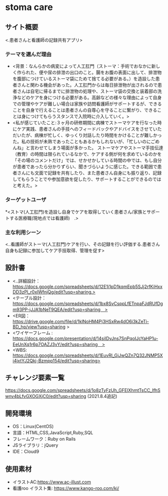 # stoma care

## サイト概要
<.患者さんと看護師の記録共有アプリ>

### テーマを選んだ理由
* <背景：なんらかの病変によって人工肛門（ストーマ：手術でおなかに新しく作られた、便や尿の排泄の出口のこと。腸をお腹の表面に出して、排泄物を腹部につけているストーマ袋にためて捨てる必要がある。）を造設した患者さんと関わる機会があった。人工肛門からは毎日排泄物が出されるので患者さんは自宅に帰るまでに排泄物の処理や、ストーマ袋の交換と装着部の洗浄などのケアを身につける必要がある。高齢などの様々な理由によって自身での管理やケアが難しい場合は家族や訪問看護師がサポートするが、できることを自身で行えることは患者さんの自尊心を守ることに繋がり、できることは身につけてもらうスタンスで入院時に介入していく。>
* <私が感じていたこと:３ヶ月の研修期間に病棟でストーマケアを行なった時にケア実践、患者さんの手技へのフィードバックやアドバイスをさせていただいたが、病棟が忙しく、ゆっくり対話したり時間をかけることが難しかった。私の技術が未熟であったこともあるかもしれないが、「忙しいのにごめんね」と言わせてしまう場面が多かった。
ストーマケアやストーマ手技伝達（教育）の時間は限られているなかで、ケアする側が何を求めているのかを「その場のコメントだけ」では、せかせかしている時間の中では、もし自分が患者であったら分かりずらい、聞きづらいように感じた。できる範囲で患者さんにも文面で記録を共有したり、また患者さん自身にも振り返り、記録してもらうことでや参加意欲を促したり、サポートすることができるのではと考えた。>
### ターゲットユーザ
*<ストマ(人工肛門)を造設し自身でケアを取得していく患者さん/家族とサポートする医療職(現地点では看護師)　.>

### 主な利用シーン
<..看護師がストーマ(人工肛門)ケアを行い、その記録を行い評価する.患者さん自身も記録に参加してケア手技取得、管理を促す>

## 設計書
* <..詳細設計：https://docs.google.com/spreadsheets/d/12E1i1pD1kqmEpb5SJj2rfKiHxxDD3zPl_r0xlWfnjQg/edit?usp=sharing.>
* <テーブル設計：https://docs.google.com/spreadsheets/d/1bx8SvCsppLfETnpaFJdRUfDgm93PP-jJJA1bNeT9QEA/edit?usp=sharing　>
* <ER図：https://drive.google.com/file/d/1klNoHM4Pj3HSxRw4dO6i3kZeTi-BD_hp/view?usp=sharing >
* <ワイヤーフレーム : https://docs.google.com/presentation/d/14siIDvJns7SnPqoIJcYaHP1u-EeUnXq1r6p7OAZJ3vY/edit?usp=sharing　>
* <WBS: https://docs.google.com/spreadsheets/d/1EuvRl_GiJwQZn7Q32JNMP5Xi4jxtYJ2Qkj-Bzmpp154/edit?usp=sharing>


## チャレンジ要素一覧
<https://docs.google.com/spreadsheets/d/1o8zTyFzUh_GFElXhmtTsCC_IfhSwnv4bLfvGXOGXjC0/edit?usp=sharing>
(2021.8.4追記)

## 開発環境
- OS：Linux(CentOS)
- 言語：HTML,CSS,JavaScript,Ruby,SQL
- フレームワーク：Ruby on Rails
- JSライブラリ：jQuery
- IDE：Cloud9

## 使用素材
- イラストAC:https://www.ac-illust.com
- 看護roo イラスト集: https://www.kango-roo.com/ki/